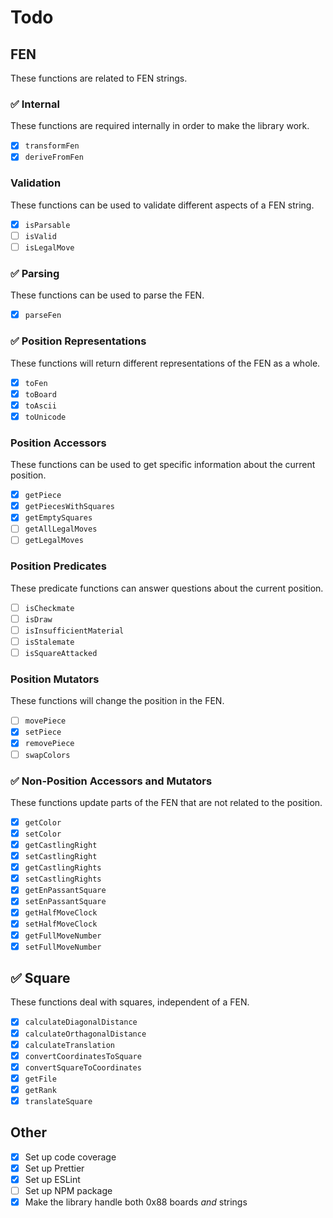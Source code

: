 # Todo

## FEN

These functions are related to FEN strings.

### ✅ Internal

These functions are required internally in order to make the library work.

- [x] `transformFen`
- [x] `deriveFromFen`

### Validation

These functions can be used to validate different aspects of a FEN string.

- [x] `isParsable`
- [ ] `isValid`
- [ ] `isLegalMove`

### ✅ Parsing

These functions can be used to parse the FEN.

- [x] `parseFen`

### ✅ Position Representations

These functions will return different representations of the FEN as a whole.

- [x] `toFen`
- [x] `toBoard`
- [x] `toAscii`
- [x] `toUnicode`

### Position Accessors

These functions can be used to get specific information about the current position.

- [x] `getPiece`
- [x] `getPiecesWithSquares`
- [x] `getEmptySquares`
- [ ] `getAllLegalMoves`
- [ ] `getLegalMoves`

### Position Predicates

These predicate functions can answer questions about the current position.

- [ ] `isCheckmate`
- [ ] `isDraw`
- [ ] `isInsufficientMaterial`
- [ ] `isStalemate`
- [ ] `isSquareAttacked`

### Position Mutators

These functions will change the position in the FEN.

- [ ] `movePiece`
- [x] `setPiece`
- [x] `removePiece`
- [ ] `swapColors`

### ✅ Non-Position Accessors and Mutators

These functions update parts of the FEN that are not related to the position.

- [x] `getColor`
- [x] `setColor`
- [x] `getCastlingRight`
- [x] `setCastlingRight`
- [x] `getCastlingRights`
- [x] `setCastlingRights`
- [x] `getEnPassantSquare`
- [x] `setEnPassantSquare`
- [x] `getHalfMoveClock`
- [x] `setHalfMoveClock`
- [x] `getFullMoveNumber`
- [x] `setFullMoveNumber`

## ✅ Square

These functions deal with squares, independent of a FEN.

- [x] `calculateDiagonalDistance`
- [x] `calculateOrthagonalDistance`
- [x] `calculateTranslation`
- [x] `convertCoordinatesToSquare`
- [x] `convertSquareToCoordinates`
- [x] `getFile`
- [x] `getRank`
- [x] `translateSquare`

## Other

- [x] Set up code coverage
- [x] Set up Prettier
- [x] Set up ESLint
- [ ] Set up NPM package
- [x] Make the library handle both 0x88 boards _and_ strings
